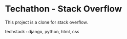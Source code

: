# Techathon -  Stack Overflow 

This project is a clone for stack overflow.

techstack : django, python, html, css
